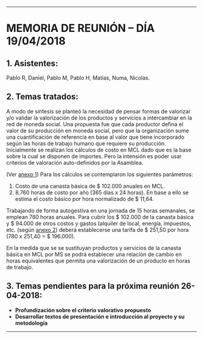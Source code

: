 ___________________________________________________________________________________________________
# MEMORIA DE REUNIÓN – DÍA 19/04/2018

## 1. Asistentes: 
Pablo R, Daniel, Pablo M, Pablo H, Matías, Numa, Nicolas.
## 2. Temas tratados:
A modo de síntesis se planteó la necesidad de pensar formas de valorizar y/o validar la valorización de los productos y servicios a intercambiar en la red de moneda social.
Una propuesta fue que cada productor defina el valor de su producción en moneda social, pero que la organización sume una cuantificación de referencia en base al valor que tiene incorporado según las horas de trabajo humano que requiere su producción.
Inicialmente se realizan los cálculos de costo en MCL dado que es la base sobre la cual se disponen de importes. Pero la intensión es poder usar criterios de valoración auto-definidos por la Asamblea.

(Ver [anexo 1](1_Resumen_Valoración_-_Jueves_190418.pdf)) Para los cálculos se contemplaron los siguientes parámetros:
1) Costo de una canasta básica de $ 102.000 anuales en MCL.
2) 8.760 horas de costo por año (365 días x 24 horas).
En base a ello se estima el costo básico por hora normalizado de $ 11,64.

Trabajando de forma autogestiva en una jornada de 15 horas semanales, se emplean 780 horas anuales.
Para cubrir los $ 102.000 de la canasta básica y $ 94.000 de otros costos y gastos (alquiler de local, energía, impuestos, etc. (según [anexo 2](2_Anexo_resumen_Valoración_-_Jueves_190418.pdf)) deberá establecerse una tarifa de $ 251,50 por hora (780 x 251,40 = $ 196.000).

En la medida que se se sustituyan productos y servicios de la canasta básica en MCL por MS se podrá establecer una relación de cambio en horas equivalentes que permita una valorización de un producto en horas de trabajo.

## 3. Temas pendientes para la próxima reunión 26-04-2018: 
  * **Profundización sobre el criterio valorativo propuesto**
  * **Desarrollar textos de presentación e introducción al proyecto y su metodología**
  ___________________________________________________________________________________________________
